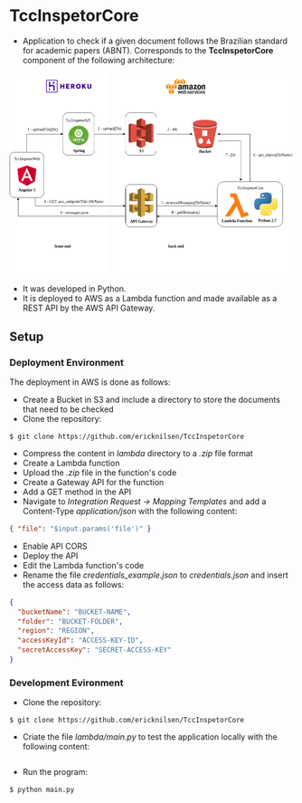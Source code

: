 # TccInspetorCore

- Application to check if a given document follows the Brazilian standard for academic papers (ABNT). Corresponds to the **TccInspetorCore** component of the following architecture:

[//]: # (- É uma Aplicação para verificar se um documento segue o padrão da ABNT. Corresponde ao componente TccInspetorCore da arquitetura abaixo:)
 
 ![](https://github.com/ericknilsen/TccInspetorCore/blob/master/docs/Arquitetura_TccInspetor.png)

- It was developed in Python.
- It is deployed to AWS as a Lambda function and made available as a REST API by the AWS API Gateway.

## Setup

### Deployment Environment

The deployment in AWS is done as follows:

- Create a Bucket in S3 and include a directory to store the documents that need to be checked
- Clone the repository:
```shell
$ git clone https://github.com/ericknilsen/TccInspetorCore
```
- Compress the content in _lambda_ directory to a _.zip_ file format
- Create a Lambda function
- Upload the _.zip_ file in the function's code
- Create a Gateway API for the function
- Add a GET method in the API
- Navigate to _Integration Request -> Mapping Templates_ and add a Content-Type _application/json_ with the following content:
```json
{ "file": "$input.params('file')" }
```
- Enable API CORS
- Deploy the API
- Edit the Lambda function's code
- Rename the file _credentials_example.json_ to _credentials.json_ and insert the access data as follows:
```json
{
  "bucketName": "BUCKET-NAME",
  "folder": "BUCKET-FOLDER",
  "region": "REGION",
  "accessKeyId": "ACCESS-KEY-ID",
  "secretAccessKey": "SECRET-ACCESS-KEY"
}
```


### Development Evironment

- Clone the repository:
```shell
$ git clone https://github.com/ericknilsen/TccInspetorCore
```
- Criate the file _lambda/main.py_ to test the application locally with the following content:
```python

```

- Run the program:
```shell
$ python main.py
```

